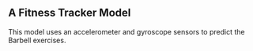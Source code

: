 ## A Fitness Tracker Model

This model uses an accelerometer and gyroscope sensors to predict the Barbell exercises.
